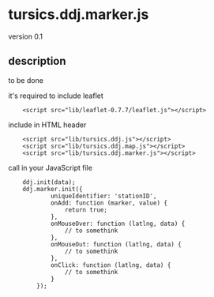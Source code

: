 # tursics.ddj.marker.js

version 0.1

## description

to be done

it's required to include leaflet
```
	<script src="lib/leaflet-0.7.7/leaflet.js"></script>
```

include in HTML header
```
	<script src="lib/tursics.ddj.js"></script>
	<script src="lib/tursics.ddj.map.js"></script>
	<script src="lib/tursics.ddj.marker.js"></script>
```


call in your JavaScript file
```
	ddj.init(data);
	ddj.marker.init({
			uniqueIdentifier: 'stationID',
			onAdd: function (marker, value) {
				return true;
			},
			onMouseOver: function (latlng, data) {
				// to somethink
			},
			onMouseOut: function (latlng, data) {
				// to somethink
			},
			onClick: function (latlng, data) {
				// to somethink
			}
		});
```
